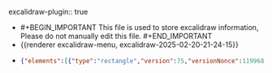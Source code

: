 excalidraw-plugin:: true

- #+BEGIN_IMPORTANT
  This file is used to store excalidraw information, Please do not manually edit this file.
  #+END_IMPORTANT
- {{renderer excalidraw-menu, excalidraw-2025-02-20-21-24-15}}
- ```json
  {"elements":[{"type":"rectangle","version":75,"versionNonce":1199686909,"isDeleted":true,"id":"iK7XYCUHejQOyVzkH8EmD","fillStyle":"solid","strokeWidth":2,"strokeStyle":"solid","roughness":1,"opacity":100,"angle":0,"x":643,"y":402,"strokeColor":"#1e1e1e","backgroundColor":"transparent","width":287.99999999999994,"height":181,"seed":1411714941,"groupIds":[],"frameId":null,"roundness":{"type":3},"boundElements":[],"updated":1740061708303,"link":null,"locked":false},{"type":"text","version":57,"versionNonce":1042732371,"isDeleted":true,"id":"0KDt4cxd3gcHxt7G7vrhh","fillStyle":"solid","strokeWidth":2,"strokeStyle":"solid","roughness":1,"opacity":100,"angle":0,"x":715.970085144043,"y":480,"strokeColor":"#1e1e1e","backgroundColor":"transparent","width":142.05982971191406,"height":25,"seed":491905085,"groupIds":[],"frameId":null,"roundness":null,"boundElements":[],"updated":1740061708303,"link":null,"locked":false,"fontSize":20,"fontFamily":1,"text":"Target groups","textAlign":"center","verticalAlign":"middle","containerId":"iK7XYCUHejQOyVzkH8EmD","originalText":"Target groups","lineHeight":1.25,"baseline":18},{"type":"text","version":4,"versionNonce":1012538717,"isDeleted":true,"id":"dwY7hQUugOjVWUpLlgE3S","fillStyle":"solid","strokeWidth":2,"strokeStyle":"solid","roughness":1,"opacity":100,"angle":0,"x":633,"y":446,"strokeColor":"#1e1e1e","backgroundColor":"transparent","width":9.999984741210938,"height":25,"seed":1104612957,"groupIds":[],"frameId":null,"roundness":null,"boundElements":[],"updated":1740061708303,"link":null,"locked":false,"fontSize":20,"fontFamily":1,"text":"","textAlign":"left","verticalAlign":"top","containerId":null,"originalText":"","lineHeight":1.25,"baseline":18},{"type":"text","version":16,"versionNonce":1676063475,"isDeleted":true,"id":"JXKah6fFheBNwpJnTC0QO","fillStyle":"solid","strokeWidth":2,"strokeStyle":"solid","roughness":1,"opacity":100,"angle":0,"x":686,"y":369,"strokeColor":"#1e1e1e","backgroundColor":"transparent","width":9.999984741210938,"height":25,"seed":442323389,"groupIds":[],"frameId":null,"roundness":null,"boundElements":[],"updated":1740061708303,"link":null,"locked":false,"fontSize":20,"fontFamily":1,"text":"","textAlign":"left","verticalAlign":"top","containerId":null,"originalText":"","lineHeight":1.25,"baseline":18},{"type":"rectangle","version":44,"versionNonce":961046973,"isDeleted":false,"id":"AUJNRmDDa4lT5RIuZxy5b","fillStyle":"solid","strokeWidth":2,"strokeStyle":"solid","roughness":1,"opacity":100,"angle":0,"x":532,"y":459,"strokeColor":"#1e1e1e","backgroundColor":"transparent","width":112,"height":62,"seed":1520027795,"groupIds":["SrWjw5fEvVw3Pon6Ig3RE"],"frameId":null,"roundness":{"type":3},"boundElements":[{"type":"text","id":"dnW_ysTZiKQMT_A26XAfb"},{"id":"C9RH20YrTJ9OtTbgTdI99","type":"arrow"}],"updated":1740061708303,"link":null,"locked":false},{"type":"text","version":22,"versionNonce":756669587,"isDeleted":false,"id":"dnW_ysTZiKQMT_A26XAfb","fillStyle":"solid","strokeWidth":2,"strokeStyle":"solid","roughness":1,"opacity":100,"angle":0,"x":567.7000198364258,"y":477.5,"strokeColor":"#1e1e1e","backgroundColor":"transparent","width":40.59996032714844,"height":25,"seed":829117747,"groupIds":["SrWjw5fEvVw3Pon6Ig3RE"],"frameId":null,"roundness":null,"boundElements":[],"updated":1740061708303,"link":null,"locked":false,"fontSize":20,"fontFamily":1,"text":"EC2","textAlign":"center","verticalAlign":"middle","containerId":"AUJNRmDDa4lT5RIuZxy5b","originalText":"EC2","lineHeight":1.25,"baseline":18},{"type":"rectangle","version":61,"versionNonce":795748893,"isDeleted":false,"id":"h8ZyKy-cfDALCIFjjVBVj","fillStyle":"solid","strokeWidth":2,"strokeStyle":"solid","roughness":1,"opacity":100,"angle":0,"x":531,"y":542,"strokeColor":"#1e1e1e","backgroundColor":"transparent","width":112,"height":62,"seed":1368112275,"groupIds":["SrWjw5fEvVw3Pon6Ig3RE"],"frameId":null,"roundness":{"type":3},"boundElements":[{"type":"text","id":"0w7q0ycyLXrbMcU2-qaWa"},{"id":"5oRokUjN-qNV9PK8eXM-s","type":"arrow"}],"updated":1740061708303,"link":null,"locked":false},{"type":"text","version":37,"versionNonce":1702285875,"isDeleted":false,"id":"0w7q0ycyLXrbMcU2-qaWa","fillStyle":"solid","strokeWidth":2,"strokeStyle":"solid","roughness":1,"opacity":100,"angle":0,"x":566.7000198364258,"y":560.5,"strokeColor":"#1e1e1e","backgroundColor":"transparent","width":40.59996032714844,"height":25,"seed":730483229,"groupIds":["SrWjw5fEvVw3Pon6Ig3RE"],"frameId":null,"roundness":null,"boundElements":[],"updated":1740061708303,"link":null,"locked":false,"fontSize":20,"fontFamily":1,"text":"EC2","textAlign":"center","verticalAlign":"middle","containerId":"h8ZyKy-cfDALCIFjjVBVj","originalText":"EC2","lineHeight":1.25,"baseline":18},{"type":"rectangle","version":72,"versionNonce":924210749,"isDeleted":false,"id":"BzGZUdiSU1s7OAuBDVFN_","fillStyle":"solid","strokeWidth":2,"strokeStyle":"dashed","roughness":1,"opacity":100,"angle":0,"x":535,"y":632,"strokeColor":"#1e1e1e","backgroundColor":"transparent","width":112,"height":62,"seed":1437991283,"groupIds":["SrWjw5fEvVw3Pon6Ig3RE"],"frameId":null,"roundness":{"type":3},"boundElements":[{"type":"text","id":"CWuUZrq-TqzaFQP-LSjrn"},{"id":"DtU8KgqKDquhpsXDeJuce","type":"arrow"}],"updated":1740061710903,"link":null,"locked":false},{"type":"text","version":47,"versionNonce":501486547,"isDeleted":false,"id":"CWuUZrq-TqzaFQP-LSjrn","fillStyle":"solid","strokeWidth":2,"strokeStyle":"solid","roughness":1,"opacity":100,"angle":0,"x":570.7000198364258,"y":650.5,"strokeColor":"#1e1e1e","backgroundColor":"transparent","width":40.59996032714844,"height":25,"seed":163267389,"groupIds":["SrWjw5fEvVw3Pon6Ig3RE"],"frameId":null,"roundness":null,"boundElements":[],"updated":1740061708304,"link":null,"locked":false,"fontSize":20,"fontFamily":1,"text":"EC2","textAlign":"center","verticalAlign":"middle","containerId":"BzGZUdiSU1s7OAuBDVFN_","originalText":"EC2","lineHeight":1.25,"baseline":18},{"type":"rectangle","version":68,"versionNonce":821429981,"isDeleted":false,"id":"TH51rbwUYBKL1Gt8DhtJe","fillStyle":"solid","strokeWidth":2,"strokeStyle":"solid","roughness":1,"opacity":100,"angle":0,"x":382,"y":410,"strokeColor":"#1e1e1e","backgroundColor":"transparent","width":332,"height":350,"seed":952246205,"groupIds":["SrWjw5fEvVw3Pon6Ig3RE"],"frameId":null,"roundness":{"type":3},"boundElements":[{"id":"kErEFs9urKZJmGKgLhCUA","type":"arrow"},{"id":"0ickVlSPnacYcqDwB_6hQ","type":"arrow"},{"id":"C9RH20YrTJ9OtTbgTdI99","type":"arrow"},{"id":"5oRokUjN-qNV9PK8eXM-s","type":"arrow"},{"id":"DtU8KgqKDquhpsXDeJuce","type":"arrow"}],"updated":1740061708304,"link":null,"locked":false},{"type":"text","version":18,"versionNonce":108536179,"isDeleted":false,"id":"NXXREWTCHFtac8TDE0GLk","fillStyle":"solid","strokeWidth":2,"strokeStyle":"solid","roughness":1,"opacity":100,"angle":0,"x":401,"y":427,"strokeColor":"#1e1e1e","backgroundColor":"transparent","width":136.9598388671875,"height":25,"seed":548386845,"groupIds":["SrWjw5fEvVw3Pon6Ig3RE"],"frameId":null,"roundness":null,"boundElements":[],"updated":1740061708304,"link":null,"locked":false,"fontSize":20,"fontFamily":1,"text":"Target Group","textAlign":"left","verticalAlign":"top","containerId":null,"originalText":"Target Group","lineHeight":1.25,"baseline":18},{"type":"text","version":3,"versionNonce":1437279037,"isDeleted":true,"id":"kUCW8-0a4y4_V7a4lg9o-","fillStyle":"solid","strokeWidth":2,"strokeStyle":"solid","roughness":1,"opacity":100,"angle":0,"x":969,"y":347,"strokeColor":"#1e1e1e","backgroundColor":"transparent","width":9.999984741210938,"height":25,"seed":1042461395,"groupIds":[],"frameId":null,"roundness":null,"boundElements":[],"updated":1740061708304,"link":null,"locked":false,"fontSize":20,"fontFamily":1,"text":"","textAlign":"left","verticalAlign":"top","containerId":null,"originalText":"","lineHeight":1.25,"baseline":18},{"type":"rectangle","version":86,"versionNonce":142179091,"isDeleted":false,"id":"4bQMLpmFAwbpgfOHG2BZm","fillStyle":"solid","strokeWidth":2,"strokeStyle":"solid","roughness":1,"opacity":100,"angle":0,"x":1008,"y":654,"strokeColor":"#1e1e1e","backgroundColor":"transparent","width":268,"height":92.00000000000003,"seed":420323251,"groupIds":[],"frameId":null,"roundness":{"type":3},"boundElements":[{"type":"text","id":"k2ktnwlSvsWtG9IOr5g-r"},{"id":"kErEFs9urKZJmGKgLhCUA","type":"arrow"}],"updated":1740061708304,"link":null,"locked":false},{"type":"text","version":118,"versionNonce":1916646301,"isDeleted":false,"id":"k2ktnwlSvsWtG9IOr5g-r","fillStyle":"solid","strokeWidth":2,"strokeStyle":"solid","roughness":1,"opacity":100,"angle":0,"x":1047.960105895996,"y":687.5,"strokeColor":"#1e1e1e","backgroundColor":"transparent","width":188.0797882080078,"height":25,"seed":940783283,"groupIds":[],"frameId":null,"roundness":null,"boundElements":[],"updated":1740061708304,"link":null,"locked":false,"fontSize":20,"fontFamily":1,"text":"Auto Scaling Group","textAlign":"center","verticalAlign":"middle","containerId":"4bQMLpmFAwbpgfOHG2BZm","originalText":"Auto Scaling Group","lineHeight":1.25,"baseline":18},{"type":"arrow","version":177,"versionNonce":543072435,"isDeleted":false,"id":"kErEFs9urKZJmGKgLhCUA","fillStyle":"solid","strokeWidth":2,"strokeStyle":"solid","roughness":1,"opacity":100,"angle":0,"x":994,"y":655.2237635411363,"strokeColor":"#1e1e1e","backgroundColor":"transparent","width":260,"height":22.903055398129823,"seed":606617555,"groupIds":[],"frameId":null,"roundness":{"type":2},"boundElements":[{"type":"text","id":"0-YLeMYZaDut2MBJqlgHD"}],"updated":1740061708304,"link":null,"locked":false,"startBinding":{"elementId":"4bQMLpmFAwbpgfOHG2BZm","focus":1.0001608998899223,"gap":14},"endBinding":{"elementId":"TH51rbwUYBKL1Gt8DhtJe","focus":0.5775221050783151,"gap":20},"lastCommittedPoint":null,"startArrowhead":null,"endArrowhead":"arrow","points":[[0,0],[-260,22.903055398129823]]},{"id":"0-YLeMYZaDut2MBJqlgHD","type":"text","x":783.8100891113281,"y":546.6213804578813,"width":161.37982177734375,"height":25,"angle":0,"strokeColor":"#1e1e1e","backgroundColor":"transparent","fillStyle":"solid","strokeWidth":2,"strokeStyle":"solid","roughness":1,"opacity":100,"groupIds":[],"frameId":null,"roundness":null,"seed":378140477,"version":20,"versionNonce":316618749,"isDeleted":false,"boundElements":null,"updated":1740061708304,"link":null,"locked":false,"text":"add/remove EC2","fontSize":20,"fontFamily":1,"textAlign":"center","verticalAlign":"middle","baseline":18,"containerId":"kErEFs9urKZJmGKgLhCUA","originalText":"add/remove EC2","lineHeight":1.25},{"type":"text","version":3,"versionNonce":2009993811,"isDeleted":true,"id":"gisbpapVhR2RdMPYgfRkM","fillStyle":"solid","strokeWidth":2,"strokeStyle":"solid","roughness":1,"opacity":100,"angle":0,"x":992,"y":314,"strokeColor":"#1e1e1e","backgroundColor":"transparent","width":9.999984741210938,"height":25,"seed":855784573,"groupIds":[],"frameId":null,"roundness":null,"boundElements":[],"updated":1740061708304,"link":null,"locked":false,"fontSize":20,"fontFamily":1,"text":"","textAlign":"left","verticalAlign":"top","containerId":null,"originalText":"","lineHeight":1.25,"baseline":18},{"type":"rectangle","version":46,"versionNonce":1100034141,"isDeleted":false,"id":"ONOzELM3zqwFLP0HR-gFo","fillStyle":"solid","strokeWidth":2,"strokeStyle":"solid","roughness":1,"opacity":100,"angle":0,"x":1051,"y":418,"strokeColor":"#1e1e1e","backgroundColor":"transparent","width":235,"height":72,"seed":232247709,"groupIds":[],"frameId":null,"roundness":{"type":3},"boundElements":[{"type":"text","id":"_qL1N2UCMsXwKZlmU6lEv"},{"id":"0ickVlSPnacYcqDwB_6hQ","type":"arrow"}],"updated":1740061708304,"link":null,"locked":false},{"type":"text","version":62,"versionNonce":1067339763,"isDeleted":false,"id":"_qL1N2UCMsXwKZlmU6lEv","fillStyle":"solid","strokeWidth":2,"strokeStyle":"solid","roughness":1,"opacity":100,"angle":0,"x":1096.9100723266602,"y":441.5,"strokeColor":"#1e1e1e","backgroundColor":"transparent","width":143.1798553466797,"height":25,"seed":1127948925,"groupIds":[],"frameId":null,"roundness":null,"boundElements":[],"updated":1740061708304,"link":null,"locked":false,"fontSize":20,"fontFamily":1,"text":"Load Balancer","textAlign":"center","verticalAlign":"middle","containerId":"ONOzELM3zqwFLP0HR-gFo","originalText":"Load Balancer","lineHeight":1.25,"baseline":18},{"type":"arrow","version":200,"versionNonce":1277500605,"isDeleted":false,"id":"0ickVlSPnacYcqDwB_6hQ","fillStyle":"solid","strokeWidth":2,"strokeStyle":"solid","roughness":1,"opacity":100,"angle":0,"x":1044,"y":431.84131854145113,"strokeColor":"#1e1e1e","backgroundColor":"transparent","width":304,"height":9.905756996837852,"seed":1620513139,"groupIds":[],"frameId":null,"roundness":{"type":2},"boundElements":[{"type":"text","id":"rr7trkM73Z_4G4YOa3Xby"}],"updated":1740061708304,"link":null,"locked":false,"startBinding":{"elementId":"ONOzELM3zqwFLP0HR-gFo","focus":0.6582056757864797,"gap":7},"endBinding":{"elementId":"TH51rbwUYBKL1Gt8DhtJe","focus":-0.7593668152477145,"gap":26},"lastCommittedPoint":null,"startArrowhead":null,"endArrowhead":"arrow","points":[[0,0],[-304,9.905756996837852]]},{"type":"text","version":66,"versionNonce":1238751635,"isDeleted":false,"id":"rr7trkM73Z_4G4YOa3Xby","fillStyle":"solid","strokeWidth":2,"strokeStyle":"solid","roughness":1,"opacity":100,"angle":0,"x":751.7801284790039,"y":348.5,"strokeColor":"#1e1e1e","backgroundColor":"transparent","width":200.4397430419922,"height":50,"seed":385480893,"groupIds":[],"frameId":null,"roundness":null,"boundElements":[],"updated":1740061708304,"link":null,"locked":false,"fontSize":20,"fontFamily":1,"text":"distribute requests \nto instances","textAlign":"center","verticalAlign":"middle","containerId":"0ickVlSPnacYcqDwB_6hQ","originalText":"distribute requests to instances","lineHeight":1.25,"baseline":43},{"id":"C9RH20YrTJ9OtTbgTdI99","type":"arrow","x":731,"y":444,"width":78,"height":42,"angle":0,"strokeColor":"#1e1e1e","backgroundColor":"transparent","fillStyle":"solid","strokeWidth":2,"strokeStyle":"solid","roughness":1,"opacity":100,"groupIds":[],"frameId":null,"roundness":{"type":2},"seed":939966653,"version":28,"versionNonce":1245478173,"isDeleted":false,"boundElements":null,"updated":1740061708304,"link":null,"locked":false,"points":[[0,0],[-78,42]],"lastCommittedPoint":null,"startBinding":{"elementId":"TH51rbwUYBKL1Gt8DhtJe","focus":0.16060517893511786,"gap":17},"endBinding":{"elementId":"AUJNRmDDa4lT5RIuZxy5b","focus":0.5069182389937107,"gap":9},"startArrowhead":null,"endArrowhead":"arrow"},{"id":"5oRokUjN-qNV9PK8eXM-s","type":"arrow","x":732,"y":450,"width":77,"height":128,"angle":0,"strokeColor":"#1e1e1e","backgroundColor":"transparent","fillStyle":"solid","strokeWidth":2,"strokeStyle":"solid","roughness":1,"opacity":100,"groupIds":[],"frameId":null,"roundness":{"type":2},"seed":616172307,"version":41,"versionNonce":1672163123,"isDeleted":false,"boundElements":null,"updated":1740061708304,"link":null,"locked":false,"points":[[0,0],[-77,128]],"lastCommittedPoint":null,"startBinding":{"elementId":"TH51rbwUYBKL1Gt8DhtJe","focus":-0.37891311234628344,"gap":18},"endBinding":{"elementId":"h8ZyKy-cfDALCIFjjVBVj","focus":0.951229722658294,"gap":12},"startArrowhead":null,"endArrowhead":"arrow"},{"id":"DtU8KgqKDquhpsXDeJuce","type":"arrow","x":733,"y":440,"width":77,"height":220,"angle":0,"strokeColor":"#1e1e1e","backgroundColor":"transparent","fillStyle":"solid","strokeWidth":2,"strokeStyle":"solid","roughness":1,"opacity":100,"groupIds":[],"frameId":null,"roundness":{"type":2},"seed":2138564349,"version":51,"versionNonce":1665716605,"isDeleted":false,"boundElements":null,"updated":1740061708304,"link":null,"locked":false,"points":[[0,0],[-77,220]],"lastCommittedPoint":null,"startBinding":{"elementId":"TH51rbwUYBKL1Gt8DhtJe","focus":-0.5907590759075908,"gap":19},"endBinding":{"elementId":"BzGZUdiSU1s7OAuBDVFN_","focus":0.9566192969334331,"gap":9},"startArrowhead":null,"endArrowhead":"arrow"}],"files":{},"appState":{"gridSize":null,"viewBackgroundColor":"#ffffff","zoom":{"value":1},"offsetTop":20,"offsetLeft":0,"scrollX":0,"scrollY":0,"viewModeEnabled":false,"zenModeEnabled":false}}
  ```